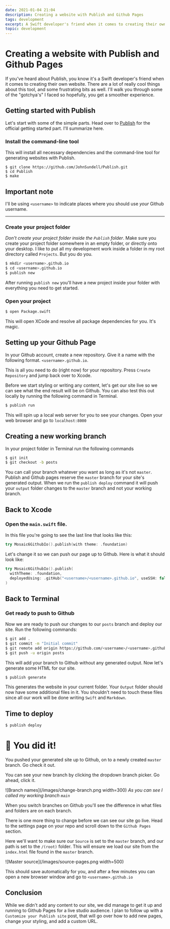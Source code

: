 ```yaml
---
date: 2021-01-04 21:04 
description: Creating a website with Publish and Github Pages
tags: development
excerpt: A Swift developer's friend when it comes to creating their own website.
topic: development
---
```


# Creating a website with Publish and Github Pages

If you've heard about Publish, you know it's a Swift developer's friend when it comes to creating their own website. There are a lot of really cool things about this tool, and some frustrating bits as well. I'll walk you through some of the "gotchya's" I faced so hopefully, you get a smoother experience. 

## Getting started with Publish

Let's start with some of the simple parts. Head over to [Publish](https://github.com/johnsundell/publish#quick-start) for the official getting started part. I'll summarize here.

### Install the command-line tool

This will install all necessary dependencies and the command-line tool for generating websites with Publish.

```
$ git clone https://github.com/JohnSundell/Publish.git
$ cd Publish
$ make
```

## Important note

I'll be using `<username>` to indicate places where you should use *your* Github username.

---

### Create your project folder

*Don't create your project folder inside the `Publish` folder*. Make sure you create your project folder somewhere in an empty folder, or directly onto your desktop. I like to put all my development work inside a folder in my root directory called `Projects`. But you do you.

```bash
$ mkdir <username>.github.io
$ cd <username>.github.io
$ publish new
```

After running `publish new` you'll have a new project inside your folder with everything you need to get started. 

### Open your project

```bash
$ open Package.swift
```

This will open XCode and resolve all package dependencies for you. It's magic.

## Setting up your Github Page

In your Github account, create a new repository. Give it a name with the following format. `<username>.github.io`.

This is all you need to do (right now) for your repository. Press `Create Repository` and jump back over to Xcode.

Before we start styling or writing any content, let's get our site live so we can see what the end result will be on Github. You can also test this out locally by running the following command in Terminal.

```bash
$ publish run
```

This will spin up a local web server for you to see your changes. Open your web browser and go to `localhost:8000` 

## Creating a new working branch

In your project folder in Terminal run the following commands

```bash
$ git init
$ git checkout -b posts
```

You can call your branch whatever you want as long as it's not `master`. Publish and Github pages reserve the `master` branch for your site's generated output. When we run the `publish deploy` command it will push your `output` folder changes to the `master` branch and not your working branch. 

## Back to Xcode

### Open the `main.swift` file.

In this file you're going to see the last line that looks like this:

```swift
try Mosaic6GithubIo().publish(with theme: .foundation)
```

Let's change it so we can push our page up to Github. Here is what it should look like: 

```swift
try Mosaic6GithubIo().publish(
  withTheme: .foundation,
  deployedUsing: .gitHub("<username>/<username>.github.io", useSSH: false)
)
```


## Back to Terminal

### Get ready to push to Github

Now we are ready to push our changes to our `posts` branch and deploy our site. Run the following commands:

```bash
$ git add .
$ git commit -m "Initial commit"
$ git remote add origin https://github.com/<username>/<username>.github.io.git
$ git push -u origin posts
```

This will add your branch to Github without any generated output. Now let's generate some HTML for our site.

```bash
$ publish generate
```
This generates the website in your current folder. Your `Output` folder should now have some additional files in it. You shouldn't need to touch these files since all our work will be done writing `Swift` and `Markdown`.

## Time to deploy

```bash
$ publish deploy
```

# 👏 You did it!

You pushed your generated site up to Github, on to a newly created `master` branch. Go check it out.

You can see your new branch by clicking the dropdown branch picker. Go ahead, click it.

![Branch names](/images/change-branch.png width=300)
*As you can see I called my working branch `main`*

When you switch branches on Github you'll see the difference in what files and folders are on each branch. 

There is one more thing to change before we can see our site go live. Head to the settings page on your repo and scroll down to the `Github Pages` section.

Here we'll want to make sure our `Source` is set to the `master` branch, and our path is set to the `/(root)` folder. This will ensure we load our site from the `index.html` file found in the `master` branch.

![Master source](/images/source-pages.png width=500)

This should save automatically for you, and after a few minutes you can open a new browser window and go to `<username>.github.io`

## Conclusion

While we didn't add any content to our site, we did manage to get it up and running to Github Pages for a live studio audience. I plan to follow up with a `Customize your Publish site` post, that will go over how to add new pages, change your styling, and add a custom URL. 
